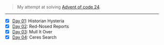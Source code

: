 > My attempt at solving [Advent of code 24](https://adventofcode.com/2024/).
---
- [x] [Day 01](https://adventofcode.com/2024/day/1): Historian Hysteria
- [x] [Day 02](https://adventofcode.com/2024/day/2): Red-Nosed Reports
- [x] [Day 03](https://adventofcode.com/2024/day/3): Mull It Over
- [x] [Day 04](https://adventofcode.com/2024/day/4): Ceres Search
